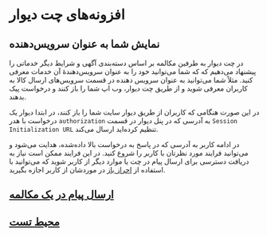 # افزونه‌های چت دیوار

## نمایش شما به عنوان سرویس‌دهنده
در چت دیوار به طرفین مکالمه بر اساس دسته‌بندی آگهی و شرایط دیگر خدماتی را پیشنهاد می‌دهیم که که شما می‌توانید خود را به عنوان سرویس‌دهندهٔ آن خدمات معرفی کنید.
مثلاً شما می‌توانید به عنوان سرویس دهنده در قسمت سرویس‌های ارسال کالا به کاربران معرفی شوید و از طریق چت دیوار، وب اپ شما را باز کنند و درخواست پیک بدهند.

در این صورت هنگامی که کاربران از طریق دیوار سایت شما را باز کنند، در ابتدا دیوار یک درخواست با هدر `authorization` به آدرسی که در پنل دیوار در قسمت `Session Initialization URL` تنظیم کرده‌اید ارسال می‌کند.

در ادامه کاربر به آدرسی که در پاسخ به درخواست بالا داده‌شده، هدایت می‌شود و می‌توانید فرایند مورد نظرتان با کاربر را شروع کنید.
در این فرایند ممکن است نیاز به دریافت دسترسی برای ارسال پیام در چت یا موارد دیگر از کاربر شوید که می‌توانید با استفاده از [احراز باز](/oauth/) در موردشان از کاربر اجازه بگیرید.

## [ارسال پیام در یک مکالمه](send_message)
## [محیط تست](test_environment)